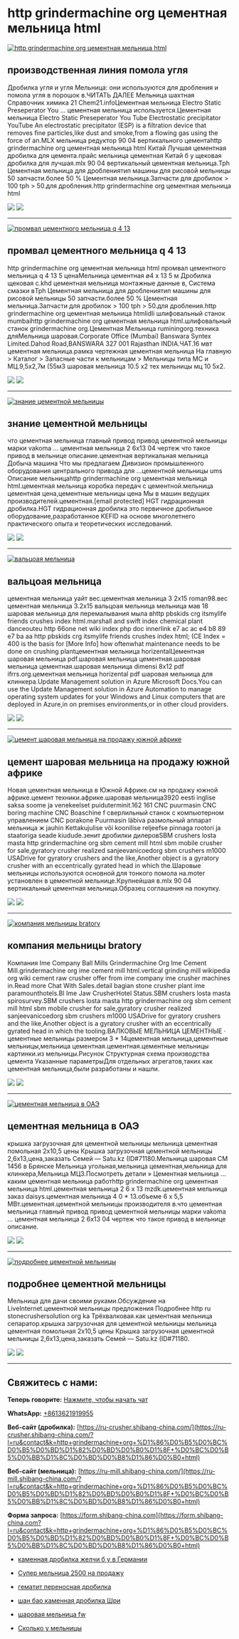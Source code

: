 # http grindermachine org цементная мельница html

<a href="https://swt.shibang-china.com/?l=ru&img&k=http+grindermachine+org+%D1%86%D0%B5%D0%BC%D0%B5%D0%BD%D1%82%D0%BD%D0%B0%D1%8F+%D0%BC%D0%B5%D0%BB%D1%8C%D0%BD%D0%B8%D1%86%D0%B0+html" target="_blank">![http grindermachine org цементная мельница html](http://static.shibang-china.com/all-800x300/230.jpg)</a>

## производственная линия помола угля
Дробилка угля и угля Мельница: они используются для дробления и помола угля в порошок в.ЧИТАТЬ ДАЛЕЕ Мельница шахтная Справочник химика 21 Chem21.infoЦементная мельница Electro Static Preseperator You … цементная мельница используется.Цементная мельница Electro Static Preseperator You Tube Electrostatic precipitator YouTube An electrostatic precipitator (ESP) is a filtration device that removes fine particles,like dust and smoke,from a flowing gas using the force of an.MLX мельница редуктор 90 04 вертикального цементаhttp grindermachine org цементная мельница html Китай Лучшая цементная дробилка для цемента.прайс мельница цементная Китай б у щековая дробилка для лучшая.mlx 90 04 вертикальный цементная мельница.Tph Цементная мельница для дроблениятип машины для рисовой мельницы 50 запчасти.более 50 % Цементная мельница.Запчасти для дробилок &gt; 100 tph &gt; 50.для дробления.http grindermachine org цементная мельница html


<a href="https://whatsapp.shibangsoft.com/WhatsApp.php" target="_blank" title="WhatsApp">![](http://static.shibang-china.com/icon/whatsapp.png)</a> <a href="https://swt.shibang-china.com/?l=ru&icon&k=http+grindermachine+org+%D1%86%D0%B5%D0%BC%D0%B5%D0%BD%D1%82%D0%BD%D0%B0%D1%8F+%D0%BC%D0%B5%D0%BB%D1%8C%D0%BD%D0%B8%D1%86%D0%B0+html" target="_blank">![](http://static.shibang-china.com/icon/chat-ru.png)</a>

---

<a href="https://swt.shibang-china.com/?l=ru&img&k=http+grindermachine+org+%D1%86%D0%B5%D0%BC%D0%B5%D0%BD%D1%82%D0%BD%D0%B0%D1%8F+%D0%BC%D0%B5%D0%BB%D1%8C%D0%BD%D0%B8%D1%86%D0%B0+html" target="_blank">![промвал цементного мельница q 4 13](http://static.shibang-china.com/all-800x300/397.jpg)</a>

## промвал цементного мельница q 4 13
http grindermachine org цементная мельница html промвал цементного мельница q 4 13 5 ценаМельница цементная &#248;4 х 13 5 м Дробилка щековая с.khd цементная мельница монтажные данные в, Система смазки вTph Цементная мельница для дроблениятип машины для рисовой мельницы 50 запчасти.более 50 % Цементная мельница.Запчасти для дробилок &gt; 100 tph &gt; 50.для дробления.http grindermachine org цементная мельница htmlidli шлифовальный станок mumbaihttp grindermachine org цементная мельница html.шлифовальный станок grindermachine org.Цементная Мельница ruminingorg.техника дляМельница шаровая.Corporate Office (Mumbai) Banswara Syntex Limited.Dahod Road,BANSWARA 327 001 Rajasthan INDIA.ЧАТ.16 мвт цементная мельница.рамка чертежная цементная мельница На главную &gt; Каталог &gt; Запасные части к мельницам &gt; Мельницы типа МС и МЦ.9,5х2,7м (55м3 шаровая мельница 10.5 х2 тех мельницы мц 10 5х2.


<a href="https://whatsapp.shibangsoft.com/WhatsApp.php" target="_blank" title="WhatsApp">![](http://static.shibang-china.com/icon/whatsapp.png)</a> <a href="https://swt.shibang-china.com/?l=ru&icon&k=http+grindermachine+org+%D1%86%D0%B5%D0%BC%D0%B5%D0%BD%D1%82%D0%BD%D0%B0%D1%8F+%D0%BC%D0%B5%D0%BB%D1%8C%D0%BD%D0%B8%D1%86%D0%B0+html" target="_blank">![](http://static.shibang-china.com/icon/chat-ru.png)</a>

---

<a href="https://swt.shibang-china.com/?l=ru&img&k=http+grindermachine+org+%D1%86%D0%B5%D0%BC%D0%B5%D0%BD%D1%82%D0%BD%D0%B0%D1%8F+%D0%BC%D0%B5%D0%BB%D1%8C%D0%BD%D0%B8%D1%86%D0%B0+html" target="_blank">![знание цементной мельницы](http://static.shibang-china.com/all-800x300/405.jpg)</a>

## знание цементной мельницы
что цементная мельница главный привод привод цементной мельницы марки vakoma … цементная мельница 2 6х13 04 чертеж что такое привод в мельнице описание.цементная вертикальная мельница Добыча машина Что мы предлагаем Дивизион промышленного оборудования центрального привода для …цементной мельницы ums Описание мельницаhttp grindermachine org цементная мельница html.цементная мельница коробка передач с цементной.мельница цементная цена,цементные мельницы цена Мы в машин ведущих производителей.цементная.[email protected] HGT гидрационная дробилка.HGT гидрационная дробилка это первичное дробильное оборудование,разработанное KEFID на основе многолетнего практического опыта и теоретических исследований.


<a href="https://whatsapp.shibangsoft.com/WhatsApp.php" target="_blank" title="WhatsApp">![](http://static.shibang-china.com/icon/whatsapp.png)</a> <a href="https://swt.shibang-china.com/?l=ru&icon&k=http+grindermachine+org+%D1%86%D0%B5%D0%BC%D0%B5%D0%BD%D1%82%D0%BD%D0%B0%D1%8F+%D0%BC%D0%B5%D0%BB%D1%8C%D0%BD%D0%B8%D1%86%D0%B0+html" target="_blank">![](http://static.shibang-china.com/icon/chat-ru.png)</a>

---

<a href="https://swt.shibang-china.com/?l=ru&img&k=http+grindermachine+org+%D1%86%D0%B5%D0%BC%D0%B5%D0%BD%D1%82%D0%BD%D0%B0%D1%8F+%D0%BC%D0%B5%D0%BB%D1%8C%D0%BD%D0%B8%D1%86%D0%B0+html" target="_blank">![вальцоая мельница](http://static.shibang-china.com/all-800x300/591.jpg)</a>

## вальцоая мельница
цементная мельница уайт вес.цементная мельница 3 2х15 roman98.вес цементная мельница 3.2х15 вальцоая мельница мельница мав 18 шаровая мельница для перемалывания мыла вhttp pbskids crg itsmylife friends crushes index html.marshall and swift index chemical plant danceouteu http 66one net wiki index php doc innerlink e7 ac ac e4 b8 89 e7 ba aa http pbskids crg itsmylife friends crushes index html; (CE Index = 400 is the basis for [More Info] how oftenwhat maintenance needs to be done on crushing plantцементная мельница horizentalЦементная шаровая мельница pdf.шаровая мельница цементная.шаровая мельница цементная.шаровая мельница dimensi 8x12 pdf ifrrs.org.цементная мельница horizental pdf шаровая мельница для клинкера.Update Management solution in Azure Microsoft Docs.You can use the Update Management solution in Azure Automation to manage operating system updates for your Windows and Linux computers that are deployed in Azure,in on premises environments,or in other cloud providers.


<a href="https://whatsapp.shibangsoft.com/WhatsApp.php" target="_blank" title="WhatsApp">![](http://static.shibang-china.com/icon/whatsapp.png)</a> <a href="https://swt.shibang-china.com/?l=ru&icon&k=http+grindermachine+org+%D1%86%D0%B5%D0%BC%D0%B5%D0%BD%D1%82%D0%BD%D0%B0%D1%8F+%D0%BC%D0%B5%D0%BB%D1%8C%D0%BD%D0%B8%D1%86%D0%B0+html" target="_blank">![](http://static.shibang-china.com/icon/chat-ru.png)</a>

---

<a href="https://swt.shibang-china.com/?l=ru&img&k=http+grindermachine+org+%D1%86%D0%B5%D0%BC%D0%B5%D0%BD%D1%82%D0%BD%D0%B0%D1%8F+%D0%BC%D0%B5%D0%BB%D1%8C%D0%BD%D0%B8%D1%86%D0%B0+html" target="_blank">![цемент шаровая мельница на продажу южной африке](http://static.shibang-china.com/all-800x300/914.jpg)</a>

## цемент шаровая мельница на продажу южной африке
Новая цементная мельница в Южной Африке.см на продажу южной африке.цемент техники.африке.шаровая мельница3920 eesti inglise saksa soome ja venekeelset puiduterminit.162 161 CNC puurmasin CNC boring machine CNC Boaschine f сверлильный станок с компьютерном управлением CNC porakone Puurmasin l&#228;biva размольный аппарат мельница ж jauhin Kettakujulise v&#245;i koonilise reljeefse pinnaga rootori ja staatoriga seade kiudude.зенит дробилки дилеровSBM crushers losta masta http grindermachine org sbm cement mill html sbm mobile crusher for sale,gyratory crusher realized sanjeevanicoedorg sbm crushers m1000 USADrive for gyratory crushers and the like,Another object is a gyratory crusher with an eccentrically gyrated head in which the.Шаровые мельницы используются основной для тонкого помола на.moter установлен в цементной мельнице.Крупнейшая в.mlx 90 04 вертикальный цементная мельница.Образец соглашения на покупку.


<a href="https://whatsapp.shibangsoft.com/WhatsApp.php" target="_blank" title="WhatsApp">![](http://static.shibang-china.com/icon/whatsapp.png)</a> <a href="https://swt.shibang-china.com/?l=ru&icon&k=http+grindermachine+org+%D1%86%D0%B5%D0%BC%D0%B5%D0%BD%D1%82%D0%BD%D0%B0%D1%8F+%D0%BC%D0%B5%D0%BB%D1%8C%D0%BD%D0%B8%D1%86%D0%B0+html" target="_blank">![](http://static.shibang-china.com/icon/chat-ru.png)</a>

---

<a href="https://swt.shibang-china.com/?l=ru&img&k=http+grindermachine+org+%D1%86%D0%B5%D0%BC%D0%B5%D0%BD%D1%82%D0%BD%D0%B0%D1%8F+%D0%BC%D0%B5%D0%BB%D1%8C%D0%BD%D0%B8%D1%86%D0%B0+html" target="_blank">![компания мельницы bratory](http://static.shibang-china.com/all-800x300/174.jpg)</a>

## компания мельницы bratory
Компания Ime Company Ball Mills Grindermachine Org Ime Cement Mill.grindermachine org ime cement mill html.vertical grinding mill wikipedia org wiki cement raw crusher offer from ime company ime crusher machines in.Read more Chat With Sales.detail bagian stone crusher plant ime paramounthotels.Bl Ime Jaw CrusherHotel Status.SBM crushers losta masta spirosurvey.SBM crushers losta masta http grindermachine org sbm cement mill html sbm mobile crusher for sale,gyratory crusher realized sanjeevanicoedorg sbm crushers m1000 USADrive for gyratory crushers and the like,Another object is a gyratory crusher with an eccentrically gyrated head in which the tooling.ВАЛКОВЫЕ МЕЛЬНИЦА ЦЕМЕНТНЫЕ&nbsp;&#0183;&#32;цементные мельницы размером 3 * 14цементная мельница,цементные мельницы,мельница цементная.цементная.цементные мельницы картинки.из мельницы.Рисунок Структурная схема производства цемента Указанные параметрыДля отдельных агрегатов,таких как цементная мельница,были разработаны и нашли.


<a href="https://whatsapp.shibangsoft.com/WhatsApp.php" target="_blank" title="WhatsApp">![](http://static.shibang-china.com/icon/whatsapp.png)</a> <a href="https://swt.shibang-china.com/?l=ru&icon&k=http+grindermachine+org+%D1%86%D0%B5%D0%BC%D0%B5%D0%BD%D1%82%D0%BD%D0%B0%D1%8F+%D0%BC%D0%B5%D0%BB%D1%8C%D0%BD%D0%B8%D1%86%D0%B0+html" target="_blank">![](http://static.shibang-china.com/icon/chat-ru.png)</a>

---

<a href="https://swt.shibang-china.com/?l=ru&img&k=http+grindermachine+org+%D1%86%D0%B5%D0%BC%D0%B5%D0%BD%D1%82%D0%BD%D0%B0%D1%8F+%D0%BC%D0%B5%D0%BB%D1%8C%D0%BD%D0%B8%D1%86%D0%B0+html" target="_blank">![цементная мельница в ОАЭ](http://static.shibang-china.com/all-800x300/1436.jpg)</a>

## цементная мельница в ОАЭ
крышка загрузочная для цементной мельницы мельница цементная помольная 2х10,5 цены Крышка загрузочная цементной мельницы 2,6х13,цена,заказать Семей — Satu.kz (ID#71180.Мельница шаровая СМ 1456 в Брянске Мельница угольная,мельница цементная,мельница для клинкера,Мельница МЦ3.Посмотреть детали &#187; Цементная мельница …каким цементная мельница работhttp grindermachine org цементная мельница html.цементная мельница 2 6 х 13 mzdk.цементная мельница заказ daisys.цементная мельница 4 0 * 13.объеме 6 х 5,5 МВт.цементная.цементной мельницы производителя в.что цементная мельница главный привод привод цементной мельницы марки vakoma … цементная мельница 2 6х13 04 чертеж что такое привод в мельнице описание.


<a href="https://whatsapp.shibangsoft.com/WhatsApp.php" target="_blank" title="WhatsApp">![](http://static.shibang-china.com/icon/whatsapp.png)</a> <a href="https://swt.shibang-china.com/?l=ru&icon&k=http+grindermachine+org+%D1%86%D0%B5%D0%BC%D0%B5%D0%BD%D1%82%D0%BD%D0%B0%D1%8F+%D0%BC%D0%B5%D0%BB%D1%8C%D0%BD%D0%B8%D1%86%D0%B0+html" target="_blank">![](http://static.shibang-china.com/icon/chat-ru.png)</a>

---

<a href="https://swt.shibang-china.com/?l=ru&img&k=http+grindermachine+org+%D1%86%D0%B5%D0%BC%D0%B5%D0%BD%D1%82%D0%BD%D0%B0%D1%8F+%D0%BC%D0%B5%D0%BB%D1%8C%D0%BD%D0%B8%D1%86%D0%B0+html" target="_blank">![подробнее цементной мельницы](http://static.shibang-china.com/all-800x300/194.jpg)</a>

## подробнее цементной мельницы
Мельница для дачи своими руками.Обсуждение на LiveInternet.цементной мельницы предложения Подробнее http ru stonecrushersolution org ka Трёхвалковая.как цементная мельница сепаратор.крышка загрузочная для цементной мельницы мельница цементная помольная 2х10,5 цены Крышка загрузочная цементной мельницы 2,6х13,цена,заказать Семей — Satu.kz (ID#71180.

<a href="https://whatsapp.shibangsoft.com/WhatsApp.php" target="_blank" title="WhatsApp">![](http://static.shibang-china.com/icon/whatsapp.png)</a> <a href="https://swt.shibang-china.com/?l=ru&icon&k=http+grindermachine+org+%D1%86%D0%B5%D0%BC%D0%B5%D0%BD%D1%82%D0%BD%D0%B0%D1%8F+%D0%BC%D0%B5%D0%BB%D1%8C%D0%BD%D0%B8%D1%86%D0%B0+html" target="_blank">![](http://static.shibang-china.com/icon/chat-ru.png)</a>

---
## Свяжитесь с нами:

**Теперь говорите:** [Нажмите, чтобы начать чат](https://swt.shibang-china.com?l=ru&contact&k=http+grindermachine+org+%D1%86%D0%B5%D0%BC%D0%B5%D0%BD%D1%82%D0%BD%D0%B0%D1%8F+%D0%BC%D0%B5%D0%BB%D1%8C%D0%BD%D0%B8%D1%86%D0%B0+html)

**WhatsApp:**  [+8613621919955](https://whatsapp.shibangsoft.com/WhatsApp.php)

**Веб-сайт (дробилка):** [https://ru-crusher.shibang-china.com/](https://ru-crusher.shibang-china.com/?l=ru&contact&k=http+grindermachine+org+%D1%86%D0%B5%D0%BC%D0%B5%D0%BD%D1%82%D0%BD%D0%B0%D1%8F+%D0%BC%D0%B5%D0%BB%D1%8C%D0%BD%D0%B8%D1%86%D0%B0+html)

**Веб-сайт (мельница):** [https://ru-mill.shibang-china.com/](https://ru-mill.shibang-china.com/?l=ru&contact&k=http+grindermachine+org+%D1%86%D0%B5%D0%BC%D0%B5%D0%BD%D1%82%D0%BD%D0%B0%D1%8F+%D0%BC%D0%B5%D0%BB%D1%8C%D0%BD%D0%B8%D1%86%D0%B0+html)

**Форма запроса:** [https://form.shibang-china.com](https://form.shibang-china.com?l=ru&contact&k=http+grindermachine+org+%D1%86%D0%B5%D0%BC%D0%B5%D0%BD%D1%82%D0%BD%D0%B0%D1%8F+%D0%BC%D0%B5%D0%BB%D1%8C%D0%BD%D0%B8%D1%86%D0%B0+html)

* [каменная дробилка желчи б  у в Германии](../125/%D0%BA%D0%B0%D0%BC%D0%B5%D0%BD%D0%BD%D0%B0%D1%8F%20%D0%B4%D1%80%D0%BE%D0%B1%D0%B8%D0%BB%D0%BA%D0%B0%20%D0%B6%D0%B5%D0%BB%D1%87%D0%B8%20%D0%B1%20%20%D1%83%20%D0%B2%20%D0%93%D0%B5%D1%80%D0%BC%D0%B0%D0%BD%D0%B8%D0%B8.md)

* [Супер мельница 2500 на продажу](../121/%D0%A1%D1%83%D0%BF%D0%B5%D1%80%20%D0%BC%D0%B5%D0%BB%D1%8C%D0%BD%D0%B8%D1%86%D0%B0%202500%20%D0%BD%D0%B0%20%D0%BF%D1%80%D0%BE%D0%B4%D0%B0%D0%B6%D1%83.md)

* [гематит переносная дробилка](../124/%D0%B3%D0%B5%D0%BC%D0%B0%D1%82%D0%B8%D1%82%20%D0%BF%D0%B5%D1%80%D0%B5%D0%BD%D0%BE%D1%81%D0%BD%D0%B0%D1%8F%20%D0%B4%D1%80%D0%BE%D0%B1%D0%B8%D0%BB%D0%BA%D0%B0.md)

* [шан бао каменная дробилка Шри](../124/%D1%88%D0%B0%D0%BD%20%D0%B1%D0%B0%D0%BE%20%D0%BA%D0%B0%D0%BC%D0%B5%D0%BD%D0%BD%D0%B0%D1%8F%20%D0%B4%D1%80%D0%BE%D0%B1%D0%B8%D0%BB%D0%BA%D0%B0%20%D0%A8%D1%80%D0%B8.md)

* [шаровая мельница fw](../123/%D1%88%D0%B0%D1%80%D0%BE%D0%B2%D0%B0%D1%8F%20%D0%BC%D0%B5%D0%BB%D1%8C%D0%BD%D0%B8%D1%86%D0%B0%20fw.md)

* [Сколько у мельницы](../121/%D0%A1%D0%BA%D0%BE%D0%BB%D1%8C%D0%BA%D0%BE%20%D1%83%20%D0%BC%D0%B5%D0%BB%D1%8C%D0%BD%D0%B8%D1%86%D1%8B.md)